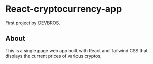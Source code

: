 # React-cryptocurrency-app
First project by DEVBROS.
## About
This is a single page web app built with React and Tailwind CSS that displays the current prices of various cryptos.
